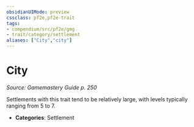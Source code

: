 ```yaml
---
obsidianUIMode: preview
cssclass: pf2e,pf2e-trait
tags:
- compendium/src/pf2e/gmg
- trait/category/settlement
aliases: ["City","city"]
---
```

# City  
*Source: Gamemastery Guide p. 250*  

Settlements with this trait tend to be relatively large, with levels typically ranging from 5 to 7.

- **Categories**: Settlement
